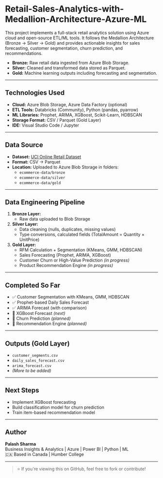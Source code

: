 # Retail-Sales-Analytics-with-Medallion-Architecture-Azure-ML
This project implements a full-stack retail analytics solution using Azure cloud and open-source ETL/ML tools. It follows the Medallion Architecture (Bronze → Silver → Gold) and provides actionable insights for sales forecasting, customer segmentation, churn prediction, and recommendations.


- **Bronze:** Raw retail data ingested from Azure Blob Storage.
- **Silver:** Cleaned and transformed data stored as Parquet.
- **Gold:** Machine learning outputs including forecasting and segmentation.

---

## Technologies Used

- **Cloud:** Azure Blob Storage, Azure Data Factory (optional)
- **ETL Tools:** Databricks (Community), Python (pandas, pyarrow)
- **ML Libraries:** Prophet, ARIMA, XGBoost, Scikit-Learn, HDBSCAN
- **Storage Format:** CSV / Parquet (Gold Layer)
- **IDE:** Visual Studio Code / Jupyter

---

## Data Source

- **Dataset:** [UCI Online Retail Dataset](https://archive.ics.uci.edu/ml/datasets/Online+Retail)
- **Format:** CSV → Parquet
- **Location:** Uploaded to Azure Blob Storage in folders:
  - `ecommerce-data/bronze`
  - `ecommerce-data/silver`
  - `ecommerce-data/gold`

---

## Data Engineering Pipeline

1. **Bronze Layer:**
   - Raw data uploaded to Blob Storage
2. **Silver Layer:**
   - Data cleaning (nulls, duplicates, missing values)
   - Type conversions, calculated fields (TotalAmount = Quantity × UnitPrice)
3. **Gold Layer:**
   - RFM Calculation + Segmentation (KMeans, GMM, HDBSCAN)
   - Sales Forecasting (Prophet, ARIMA, XGBoost)
   - Customer Churn or High-Value Prediction *(in progress)*
   - Product Recommendation Engine *(in progress)*

---

## Completed So Far

- ✅ Customer Segmentation with KMeans, GMM, HDBSCAN
- ✅ Prophet-based Daily Sales Forecast
- ✅ ARIMA Forecast (with comparison)
- 🔄 XGBoost Forecast *(next)*
- 🔄 Churn Prediction *(planned)*
- 🔄 Recommendation Engine *(planned)*

---

## Outputs (Gold Layer)

- `customer_segments.csv`
- `daily_sales_forecast.csv`
- `arima_forecast.csv`
- *(More to be added)*

---

## Next Steps

- Implement XGBoost forecasting
- Build classification model for churn prediction
- Train item-based recommendation model

---

## Author

**Palash Sharma**  
Business Insights & Analytics | Azure | Power BI | Python | ML  
🇨🇦 Based in Canada | Humber College

---

> ⭐ If you're viewing this on GitHub, feel free to fork or contribute!
